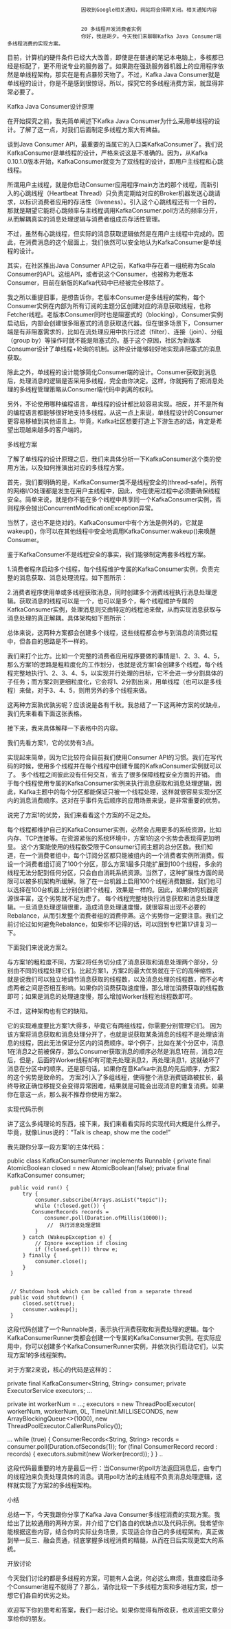 
                            
                            因收到Google相关通知，网站将会择期关闭。相关通知内容
                            
                            
                            20 多线程开发消费者实例
                            你好，我是胡夕。今天我们来聊聊Kafka Java Consumer端多线程消费的实现方案。

目前，计算机的硬件条件已经大大改善，即使是在普通的笔记本电脑上，多核都已经是标配了，更不用说专业的服务器了。如果跑在强劲服务器机器上的应用程序依然是单线程架构，那实在是有点暴殄天物了。不过，Kafka Java Consumer就是单线程的设计，你是不是感到很惊讶。所以，探究它的多线程消费方案，就显得非常必要了。

Kafka Java Consumer设计原理

在开始探究之前，我先简单阐述下Kafka Java Consumer为什么采用单线程的设计。了解了这一点，对我们后面制定多线程方案大有裨益。

谈到Java Consumer API，最重要的当属它的入口类KafkaConsumer了。我们说KafkaConsumer是单线程的设计，严格来说这是不准确的。因为，从Kafka 0.10.1.0版本开始，KafkaConsumer就变为了双线程的设计，即用户主线程和心跳线程。

所谓用户主线程，就是你启动Consumer应用程序main方法的那个线程，而新引入的心跳线程（Heartbeat Thread）只负责定期给对应的Broker机器发送心跳请求，以标识消费者应用的存活性（liveness）。引入这个心跳线程还有一个目的，那就是期望它能将心跳频率与主线程调用KafkaConsumer.poll方法的频率分开，从而解耦真实的消息处理逻辑与消费者组成员存活性管理。

不过，虽然有心跳线程，但实际的消息获取逻辑依然是在用户主线程中完成的。因此，在消费消息的这个层面上，我们依然可以安全地认为KafkaConsumer是单线程的设计。

其实，在社区推出Java Consumer API之前，Kafka中存在着一组统称为Scala Consumer的API。这组API，或者说这个Consumer，也被称为老版本Consumer，目前在新版的Kafka代码中已经被完全移除了。

我之所以重提旧事，是想告诉你，老版本Consumer是多线程的架构，每个Consumer实例在内部为所有订阅的主题分区创建对应的消息获取线程，也称Fetcher线程。老版本Consumer同时也是阻塞式的（blocking），Consumer实例启动后，内部会创建很多阻塞式的消息获取迭代器。但在很多场景下，Consumer端是有非阻塞需求的，比如在流处理应用中执行过滤（filter）、连接（join）、分组（group by）等操作时就不能是阻塞式的。基于这个原因，社区为新版本Consumer设计了单线程+轮询的机制。这种设计能够较好地实现非阻塞式的消息获取。

除此之外，单线程的设计能够简化Consumer端的设计。Consumer获取到消息后，处理消息的逻辑是否采用多线程，完全由你决定。这样，你就拥有了把消息处理的多线程管理策略从Consumer端代码中剥离的权利。

另外，不论使用哪种编程语言，单线程的设计都比较容易实现。相反，并不是所有的编程语言都能够很好地支持多线程。从这一点上来说，单线程设计的Consumer更容易移植到其他语言上。毕竟，Kafka社区想要打造上下游生态的话，肯定是希望出现越来越多的客户端的。

多线程方案

了解了单线程的设计原理之后，我们来具体分析一下KafkaConsumer这个类的使用方法，以及如何推演出对应的多线程方案。

首先，我们要明确的是，KafkaConsumer类不是线程安全的(thread-safe)。所有的网络I/O处理都是发生在用户主线程中，因此，你在使用过程中必须要确保线程安全。简单来说，就是你不能在多个线程中共享同一个KafkaConsumer实例，否则程序会抛出ConcurrentModificationException异常。

当然了，这也不是绝对的。KafkaConsumer中有个方法是例外的，它就是wakeup()，你可以在其他线程中安全地调用KafkaConsumer.wakeup()来唤醒Consumer。

鉴于KafkaConsumer不是线程安全的事实，我们能够制定两套多线程方案。

1.消费者程序启动多个线程，每个线程维护专属的KafkaConsumer实例，负责完整的消息获取、消息处理流程。如下图所示：



2.消费者程序使用单或多线程获取消息，同时创建多个消费线程执行消息处理逻辑。获取消息的线程可以是一个，也可以是多个，每个线程维护专属的KafkaConsumer实例，处理消息则交由特定的线程池来做，从而实现消息获取与消息处理的真正解耦。具体架构如下图所示：



总体来说，这两种方案都会创建多个线程，这些线程都会参与到消息的消费过程中，但各自的思路是不一样的。

我们来打个比方。比如一个完整的消费者应用程序要做的事情是1、2、3、4、5，那么方案1的思路是粗粒度化的工作划分，也就是说方案1会创建多个线程，每个线程完整地执行1、2、3、4、5，以实现并行处理的目标，它不会进一步分割具体的子任务；而方案2则更细粒度化，它会将1、2分割出来，用单线程（也可以是多线程）来做，对于3、4、5，则用另外的多个线程来做。

这两种方案孰优孰劣呢？应该说是各有千秋。我总结了一下这两种方案的优缺点，我们先来看看下面这张表格。



接下来，我来具体解释一下表格中的内容。

我们先看方案1，它的优势有3点。


实现起来简单，因为它比较符合目前我们使用Consumer API的习惯。我们在写代码的时候，使用多个线程并在每个线程中创建专属的KafkaConsumer实例就可以了。
多个线程之间彼此没有任何交互，省去了很多保障线程安全方面的开销。
由于每个线程使用专属的KafkaConsumer实例来执行消息获取和消息处理逻辑，因此，Kafka主题中的每个分区都能保证只被一个线程处理，这样就很容易实现分区内的消息消费顺序。这对在乎事件先后顺序的应用场景来说，是非常重要的优势。


说完了方案1的优势，我们来看看这个方案的不足之处。


每个线程都维护自己的KafkaConsumer实例，必然会占用更多的系统资源，比如内存、TCP连接等。在资源紧张的系统环境中，方案1的这个劣势会表现得更加明显。
这个方案能使用的线程数受限于Consumer订阅主题的总分区数。我们知道，在一个消费者组中，每个订阅分区都只能被组内的一个消费者实例所消费。假设一个消费者组订阅了100个分区，那么方案1最多只能扩展到100个线程，多余的线程无法分配到任何分区，只会白白消耗系统资源。当然了，这种扩展性方面的局限可以被多机架构所缓解。除了在一台机器上启用100个线程消费数据，我们也可以选择在100台机器上分别创建1个线程，效果是一样的。因此，如果你的机器资源很丰富，这个劣势就不足为虑了。
每个线程完整地执行消息获取和消息处理逻辑。一旦消息处理逻辑很重，造成消息处理速度慢，就很容易出现不必要的Rebalance，从而引发整个消费者组的消费停滞。这个劣势你一定要注意。我们之前讨论过如何避免Rebalance，如果你不记得的话，可以回到专栏第17讲复习一下。


下面我们来说说方案2。

与方案1的粗粒度不同，方案2将任务切分成了消息获取和消息处理两个部分，分别由不同的线程处理它们。比起方案1，方案2的最大优势就在于它的高伸缩性，就是说我们可以独立地调节消息获取的线程数，以及消息处理的线程数，而不必考虑两者之间是否相互影响。如果你的消费获取速度慢，那么增加消费获取的线程数即可；如果是消息的处理速度慢，那么增加Worker线程池线程数即可。

不过，这种架构也有它的缺陷。


它的实现难度要比方案1大得多，毕竟它有两组线程，你需要分别管理它们。
因为该方案将消息获取和消息处理分开了，也就是说获取某条消息的线程不是处理该消息的线程，因此无法保证分区内的消费顺序。举个例子，比如在某个分区中，消息1在消息2之前被保存，那么Consumer获取消息的顺序必然是消息1在前，消息2在后，但是，后面的Worker线程却有可能先处理消息2，再处理消息1，这就破坏了消息在分区中的顺序。还是那句话，如果你在意Kafka中消息的先后顺序，方案2的这个劣势是致命的。
方案2引入了多组线程，使得整个消息消费链路被拉长，最终导致正确位移提交会变得异常困难，结果就是可能会出现消息的重复消费。如果你在意这一点，那么我不推荐你使用方案2。


实现代码示例

讲了这么多纯理论的东西，接下来，我们来看看实际的实现代码大概是什么样子。毕竟，就像Linus说的：“Talk is cheap, show me the code!”

我先跟你分享一段方案1的主体代码：

public class KafkaConsumerRunner implements Runnable {
     private final AtomicBoolean closed = new AtomicBoolean(false);
     private final KafkaConsumer consumer;


     public void run() {
         try {
             consumer.subscribe(Arrays.asList("topic"));
             while (!closed.get()) {
			ConsumerRecords records = 
				consumer.poll(Duration.ofMillis(10000));
                 //  执行消息处理逻辑
             }
         } catch (WakeupException e) {
             // Ignore exception if closing
             if (!closed.get()) throw e;
         } finally {
             consumer.close();
         }
     }


     // Shutdown hook which can be called from a separate thread
     public void shutdown() {
         closed.set(true);
         consumer.wakeup();
     }


这段代码创建了一个Runnable类，表示执行消费获取和消费处理的逻辑。每个KafkaConsumerRunner类都会创建一个专属的KafkaConsumer实例。在实际应用中，你可以创建多个KafkaConsumerRunner实例，并依次执行启动它们，以实现方案1的多线程架构。

对于方案2来说，核心的代码是这样的：

private final KafkaConsumer<String, String> consumer;
private ExecutorService executors;
...


private int workerNum = ...;
executors = new ThreadPoolExecutor(
	workerNum, workerNum, 0L, TimeUnit.MILLISECONDS,
	new ArrayBlockingQueue<>(1000), 
	new ThreadPoolExecutor.CallerRunsPolicy());


...
while (true)  {
	ConsumerRecords<String, String> records = 
		consumer.poll(Duration.ofSeconds(1));
	for (final ConsumerRecord record : records) {
		executors.submit(new Worker(record));
	}
}
..


这段代码最重要的地方是最后一行：当Consumer的poll方法返回消息后，由专门的线程池来负责处理具体的消息。调用poll方法的主线程不负责消息处理逻辑，这样就实现了方案2的多线程架构。

小结

总结一下，今天我跟你分享了Kafka Java Consumer多线程消费的实现方案。我给出了比较通用的两种方案，并介绍了它们各自的优缺点以及代码示例。我希望你能根据这些内容，结合你的实际业务场景，实现适合你自己的多线程架构，真正做到举一反三、融会贯通，彻底掌握多线程消费的精髓，从而在日后实现更宏大的系统。



开放讨论

今天我们讨论的都是多线程的方案，可能有人会说，何必这么麻烦，我直接启动多个Consumer进程不就得了？那么，请你比较一下多线程方案和多进程方案，想一想它们各自的优劣之处。

欢迎写下你的思考和答案，我们一起讨论。如果你觉得有所收获，也欢迎把文章分享给你的朋友。

                        
                        
                            
